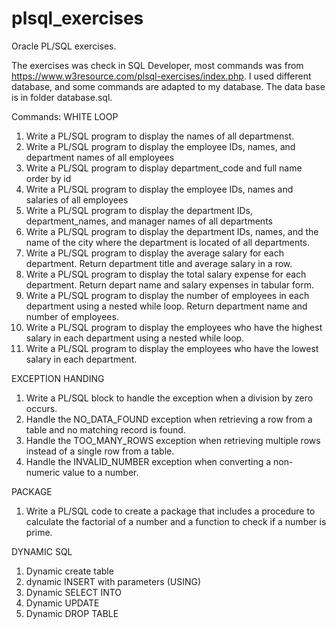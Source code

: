 # plsql_exercises
Oracle PL/SQL exercises.

The exercises was check in SQL Developer, most commands was from https://www.w3resource.com/plsql-exercises/index.php.
I used different database, and some commands are adapted to my database. 
The data base is in folder database.sql.

Commands:
  WHITE LOOP
  1. Write a PL/SQL program to display the names of all departmenst.
  2. Write a PL/SQL program to display the employee IDs, names, and department names of all employees
  3. Write a PL/SQL program to display department_code and full name order by id
  4. Write a PL/SQL program to display the employee IDs, names and salaries of all employees
  5. Write a PL/SQL program to display the department IDs, department_names, and manager names of all departments
  6. Write a PL/SQL program to display the department IDs, names, and the name of the city where the department is located of all departments.
  7. Write a PL/SQL program to display the average salary for each department. Return department title and average salary in a row.
  8. Write a PL/SQL program to display the total salary expense for each department. Return depart name and salary expenses in tabular form.
  9. Write a PL/SQL program to display the number of employees in each department using a nested while loop. Return department name and number of employees.
  10. Write a PL/SQL program to display the employees who have the highest salary in each department using a nested while loop.
  11. Write a PL/SQL program to display the employees who have the lowest salary in each department.

  EXCEPTION HANDING
  1. Write a PL/SQL block to handle the exception when a division by zero occurs.
  2. Handle the NO_DATA_FOUND exception when retrieving a row from a table and no matching record is found.
  3. Handle the TOO_MANY_ROWS exception when retrieving multiple rows instead of a single row from a table.
  4. Handle the INVALID_NUMBER exception when converting a non-numeric value to a number.

  PACKAGE
  1. Write a PL/SQL code to create a package that includes a procedure to calculate the factorial of a number and a function to check if a number is prime.

  DYNAMIC SQL
  1. Dynamic create table
  2. dynamic INSERT with parameters (USING)
  3. Dynamic SELECT INTO
  4. Dynamic UPDATE
  5. Dynamic DROP TABLE
